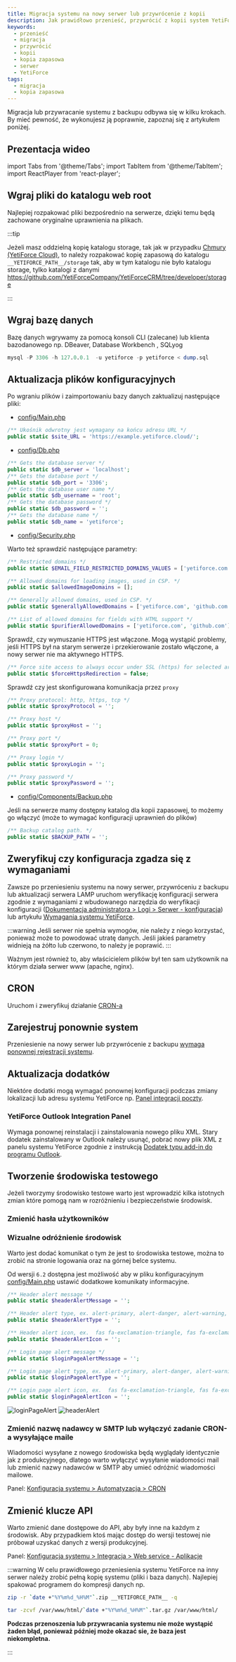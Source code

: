 ```yaml
---
title: Migracja systemu na nowy serwer lub przywrócenie z kopii
description: Jak prawidłowo przenieść, przywrócić z kopii system YetiForce na inny serwer.
keywords:
  - przenieść
  - migracja
  - przywrócić
  - kopii
  - kopia zapasowa
  - serwer
  - YetiForce
tags:
  - migracja
  - kopia zapasowa
---
```


Migracja lub przywracanie systemu z backupu odbywa się w kilku krokach. By mieć pewność, że wykonujesz ją poprawnie, zapoznaj się z artykułem poniżej.

## Prezentacja wideo

import Tabs from '@theme/Tabs';
import TabItem from '@theme/TabItem';
import ReactPlayer from 'react-player';

<Tabs groupId="AAnD_Npa0ZM">
    <TabItem value="youtube-AAnD_Npa0ZM" label="🎬 YouTube">
        <ReactPlayer
            url="https://www.youtube.com/watch?v=AAnD_Npa0ZM"
            width="100%"
            height="500px"
            controls={true}
        />
    </TabItem>
    <TabItem value="yetiforce-AAnD_Npa0ZM" label="🎥 YetiForce TV">
        <ReactPlayer url="/video/system-migration.mp4" width="100%" height="500px" controls={true} />
    </TabItem>
</Tabs>

## Wgraj pliki do katalogu web root

Najlepiej rozpakować pliki bezpośrednio na serwerze, dzięki temu będą zachowane oryginalne uprawnienia na plikach.

:::tip

Jeżeli masz oddzielną kopię katalogu storage, tak jak w przypadku [Chmury (YetiForce Cloud)](https://yetiforce.com/pl/marketplace/chmura), to należy rozpakować kopię zapasową do katalogu `__YETIFORCE_PATH__/storage` tak, aby w tym katalogu nie było katalogu storage, tylko katalogi z danymi https://github.com/YetiForceCompany/YetiForceCRM/tree/developer/storage

:::

## Wgraj bazę danych

Bazę danych wgrywamy za pomocą konsoli CLI (zalecane) lub klienta bazodanowego np. DBeaver, Database Workbench , SQLyog

```sql
mysql -P 3306 -h 127.0.0.1  -u yetiforce -p yetiforce < dump.sql
```

## Aktualizacja plików konfiguracyjnych

Po wgraniu plików i zaimportowaniu bazy danych zaktualizuj następujące pliki:

- [config/Main.php](https://doc.yetiforce.com/code/classes/Config-Main.html#property_site_URL)

```php
/** Ukośnik odwrotny jest wymagany na końcu adresu URL */
public static $site_URL = 'https://example.yetiforce.cloud/';
```

- [config/Db.php](https://doc.yetiforce.com/code/classes/Config-Db.html)

```php
/** Gets the database server */
public static $db_server = 'localhost';
/** Gets the database port */
public static $db_port = '3306';
/** Gets the database user name */
public static $db_username = 'root';
/** Gets the database password */
public static $db_password = '';
/** Gets the database name */
public static $db_name = 'yetiforce';
```

- [config/Security.php](https://doc.yetiforce.com/code/classes/Config-Security.html)

Warto też sprawdzić następujące parametry:

```php
/** Restricted domains */
public static $EMAIL_FIELD_RESTRICTED_DOMAINS_VALUES = ['yetiforce.com','github.com'];

/** Allowed domains for loading images, used in CSP. */
public static $allowedImageDomains = [];

/** Generally allowed domains, used in CSP. */
public static $generallyAllowedDomains = ['yetiforce.com', 'github.com'];

/** List of allowed domains for fields with HTML support */
public static $purifierAllowedDomains = ['yetiforce.com', 'github.com'];
```

Sprawdź, czy wymuszanie HTTPS jest włączone. Mogą wystąpić problemy, jeśli HTTPS był na starym serwerze i przekierowanie zostało włączone, a nowy serwer nie ma aktywnego HTTPS.

```php
/** Force site access to always occur under SSL (https) for selected areas. You will not be able to access selected areas under non-ssl. Note, you must have SSL enabled on your server to utilise this option. */
public static $forceHttpsRedirection = false;
```

Sprawdź czy jest skonfigurowana komunikacja przez `proxy`

```php
/** Proxy protocol: http, https, tcp */
public static $proxyProtocol = '';

/** Proxy host */
public static $proxyHost = '';

/** Proxy port */
public static $proxyPort = 0;

/** Proxy login */
public static $proxyLogin = '';

/** Proxy password */
public static $proxyPassword = '';
```

- [config/Components/Backup.php](https://doc.yetiforce.com/code/classes/Config-Components-Backup.html)

Jeśli na serwerze mamy dostępny katalog dla kopii zapasowej, to możemy go włączyć (może to wymagać konfiguracji uprawnień do plików)

```php
/** Backup catalog path. */
public static $BACKUP_PATH = '';
```

## Zweryfikuj czy konfiguracja zgadza się z wymaganiami

Zawsze po przeniesieniu systemu na nowy serwer, przywróceniu z backupu lub aktualizacji serwera LAMP uruchom weryfikację konfiguracji serwera zgodnie z wymaganiami z wbudowanego narzędzia do weryfikacji konfiguracji ([Dokumentacja administratora > Logi > Serwer - konfiguracja](/administrator-guides/logs/server-configuration)) lub artykułu [Wymagania systemu YetiForce](/introduction/requirements/).

:::warning
Jeśli serwer nie spełnia wymogów, nie należy z niego korzystać, ponieważ może to powodować utratę danych. Jeśli jakieś parametry widnieją na żółto lub czerwono, to należy je poprawić.
:::

Ważnym jest również to, aby właścicielem plików był ten sam użytkownik na którym działa serwer www (apache, nginx).

## CRON

Uruchom i zweryfikuj działanie [CRON-a](/administrator-guides/automation/cron)

## Zarejestruj ponownie system

Przeniesienie na nowy serwer lub przywrócenie z backupu [wymaga ponownej rejestracji systemu](/administrator-guides/app-id#dlaczego-app-id-ulega-zmianie).

## Aktualizacja dodatków

Niektóre dodatki mogą wymagać ponownej konfiguracji podczas zmiany lokalizacji lub adresu systemu YetiForce np. [Panel integracji poczty](/administrator-guides/integration/mai-iIntegration-panel/).

### YetiForce Outlook Integration Panel

Wymaga ponownej reinstalacji i zainstalowania nowego pliku XML.
Stary dodatek zainstalowany w Outlook należy usunąć, pobrać nowy plik XML z panelu systemu YetiForce zgodnie z instrukcją [Dodatek typu add-in do programu Outlook](/administrator-guides/integration/mai-iIntegration-panel/outlook).

## Tworzenie środowiska testowego

Jeżeli tworzymy środowisko testowe warto jest wprowadzić kilka istotnych zmian które pomogą nam w rozróżnieniu i bezpieczeństwie środowisk.

### Zmienić hasła użytkowników

### Wizualne odróżnienie środowisk

Warto jest dodać komunikat o tym że jest to środowiska testowe, można to zrobić na stronie logowania oraz na górnej belce systemu.

Od wersji `6.2` dostępna jest możliwość aby w pliku konfiguracyjnym [config/Main.php](https://doc.yetiforce.com/code/classes/Config-Main.html#property_headerAlertMessage) ustawić dodatkowe komunikaty informacyjne.

```php
/** Header alert message */
public static $headerAlertMessage = '';

/** Header alert type, ex. alert-primary, alert-danger, alert-warning, alert-info */
public static $headerAlertType = '';

/** Header alert icon, ex.  fas fa-exclamation-triangle, fas fa-exclamation-circle, fas fa-exclamation, far fa-question-circle, fas fa-info-circle */
public static $headerAlertIcon = '';

/** Login page alert message */
public static $loginPageAlertMessage = '';

/** Login page alert type, ex. alert-primary, alert-danger, alert-warning, alert-info */
public static $loginPageAlertType = '';

/** Login page alert icon, ex.  fas fa-exclamation-triangle, fas fa-exclamation-circle, fas fa-exclamation, far fa-question-circle, fas fa-info-circle */
public static $loginPageAlertIcon = '';
```

![loginPageAlert](migrating-or-restoring-system-1.png)
![headerAlert](migrating-or-restoring-system-2.png)

### Zmienić nazwę nadawcy w SMTP lub wyłączyć zadanie CRON-a wysyłające maile

Wiadomości wysyłane z nowego środowiska będą wyglądały identycznie jak z produkcyjnego, dlatego warto wyłączyć wysyłanie wiadomości mail lub zmienić nazwy nadawców w SMTP aby umieć odróżnić wiadomości mailowe.

Panel: [Konfiguracja systemu > Automatyzacja > CRON](/administrator-guides/automation/cron)

## Zmienić klucze API

Warto zmienić dane dostępowe do API, aby były inne na każdym z środowisk. Aby przypadkiem ktoś mając dostęp do wersji testowej nie próbował uzyskać danych z wersji produkcyjnej.

Panel: [Konfiguracja systemu > Integracja > Web service - Aplikacje](/administrator-guides/integration/webservice-apps/)

:::warning
W celu prawidłowego przeniesienia systemu YetiForce na inny serwer należy zrobić pełną kopię systemu (pliki i baza danych). Najlepiej spakować programem do kompresji danych np.

```bash
zip -r `date +"%Y%m%d_%H%M"`.zip __YETIFORCE_PATH__ -q
```

```bash
tar -zcvf /var/www/html/`date +"%Y%m%d_%H%M"`.tar.gz /var/www/html/
```

**Podczas przenoszenia lub przywracania systemu nie może wystąpić żaden błąd, ponieważ później może okazać sie, że baza jest niekompletna.**

:::
